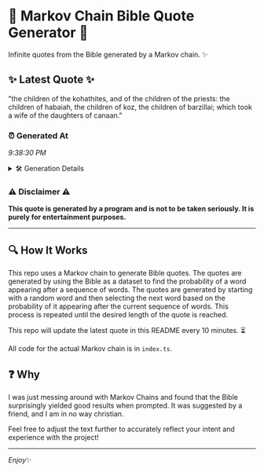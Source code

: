 # 📖 Markov Chain Bible Quote Generator 📖

Infinite quotes from the Bible generated by a Markov chain. ✨

## ✨ Latest Quote ✨
"the children of the kohathites, and of the children of the priests: the children of habaiah, the children of koz, the children of barzillai; which took a wife of the daughters of canaan."

### ⏰ Generated At
*9:38:30 PM*

<details>
    <summary>🛠️ Generation Details</summary>
    <p>
        <strong>🌱 Seed:</strong> the<br>
        <strong>🔄 Iterations:</strong> 32<br>
        <strong>📜 Context History:</strong><br>[ the ]: children<br>[ the, children ]: of<br>[ the, children, of ]: the<br>[ the, children, of, the ]: kohathites,<br>[ the, children, of, the, kohathites, ]: and<br>[ the, children, of, the, kohathites,, and ]: of<br>[ children, of, the, kohathites,, and, of ]: the<br>[ of, the, kohathites,, and, of, the ]: children<br>[ the, kohathites,, and, of, the, children ]: of<br>[ kohathites,, and, of, the, children, of ]: the<br>[ and, of, the, children, of, the ]: priests:<br>[ of, the, children, of, the, priests: ]: the<br>[ the, children, of, the, priests:, the ]: children<br>[ children, of, the, priests:, the, children ]: of<br>[ of, the, priests:, the, children, of ]: habaiah,<br>[ the, priests:, the, children, of, habaiah, ]: the<br>[ priests:, the, children, of, habaiah,, the ]: children<br>[ the, children, of, habaiah,, the, children ]: of<br>[ children, of, habaiah,, the, children, of ]: koz,<br>[ of, habaiah,, the, children, of, koz, ]: the<br>[ habaiah,, the, children, of, koz,, the ]: children<br>[ the, children, of, koz,, the, children ]: of<br>[ children, of, koz,, the, children, of ]: barzillai;<br>[ of, koz,, the, children, of, barzillai; ]: which<br>[ koz,, the, children, of, barzillai;, which ]: took<br>[ the, children, of, barzillai;, which, took ]: a<br>[ children, of, barzillai;, which, took, a ]: wife<br>[ of, barzillai;, which, took, a, wife ]: of<br>[ barzillai;, which, took, a, wife, of ]: the<br>[ which, took, a, wife, of, the ]: daughters<br>[ took, a, wife, of, the, daughters ]: of<br>[ a, wife, of, the, daughters, of ]: canaan.<br>
    </p>
</details>

### ⚠️ Disclaimer ⚠️
**This quote is generated by a program and is not to be taken seriously. It is purely for entertainment purposes.**

---

## 🔍 How It Works

This repo uses a Markov chain to generate Bible quotes. The quotes are generated by using the Bible as a dataset to find the probability of a word appearing after a sequence of words. The quotes are generated by starting with a random word and then selecting the next word based on the probability of it appearing after the current sequence of words. This process is repeated until the desired length of the quote is reached.

This repo will update the latest quote in this README every 10 minutes. ⏳

All code for the actual Markov chain is in `index.ts`.

## ❓ Why

I was just messing around with Markov Chains and found that the Bible surprisingly yielded good results when prompted. 
It was suggested by a friend, and I am in no way christian.

Feel free to adjust the text further to accurately reflect your intent and experience with the project!

---

*Enjoy*✨
